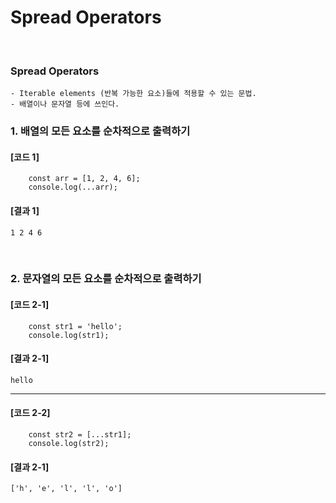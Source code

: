 # Spread Operators
<br/>

### Spread Operators
    - Iterable elements (반복 가능한 요소)들에 적용할 수 있는 문법.
    - 배열이나 문자열 등에 쓰인다.

### 1. 배열의 모든 요소를 순차적으로 출력하기
#### [코드 1]
```plaintext
    const arr = [1, 2, 4, 6];
    console.log(...arr);
```
#### [결과 1]
    1 2 4 6
<br/>

### 2. 문자열의 모든 요소를 순차적으로 출력하기
#### [코드 2-1]
```plaintext
    const str1 = 'hello';
    console.log(str1);
```
#### [결과 2-1]
    hello
---
#### [코드 2-2]
```plaintext
    const str2 = [...str1];
    console.log(str2);
```
#### [결과 2-1]
    ['h', 'e', 'l', 'l', 'o']
<br/>
